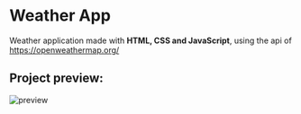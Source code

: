 # Weather App
Weather application made with **HTML, CSS and JavaScript**, using the api of https://openweathermap.org/

## Project preview:
![preview](https://user-images.githubusercontent.com/82230375/158296835-7d24aae3-ddff-4ee1-b0ac-e037a32d786d.png)

